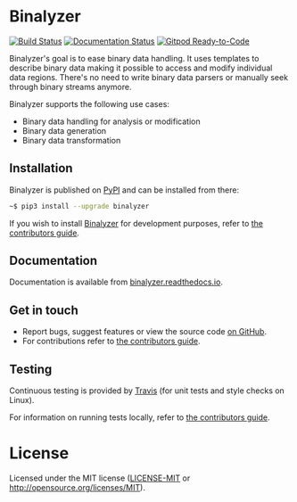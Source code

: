 # Binalyzer

[![Build Status](https://travis-ci.org/denisvasilik/binalyzer.svg?branch=master)](https://travis-ci.org/denisvasilik/binalyzer)
[![Documentation Status](https://readthedocs.org/projects/binalyzer/badge/?version=latest)](https://binalyzer.readthedocs.io/en/latest/?badge=latest)
[![Gitpod Ready-to-Code](https://img.shields.io/badge/Gitpod-Ready--to--Code-blue?logo=gitpod)](https://gitpod.io/#https://github.com/denisvasilik/binalyzer)

Binalyzer's goal is to ease binary data handling. It uses templates to describe
binary data making it possible to access and modify individual data regions.
There's no need to write binary data parsers or manually seek through binary
streams anymore.

Binalyzer supports the following use cases:

* Binary data handling for analysis or modification
* Binary data generation
* Binary data transformation

## Installation

Binalyzer is published on [PyPI] and can be installed from there:

```sh
~$ pip3 install --upgrade binalyzer
```

If you wish to install [Binalyzer] for development purposes, refer to [the
contributors guide].

[PyPI]: https://pypi.org/project/Binalyzer/
[Binalyzer]: https://pypi.org/project/Binalyzer/

## Documentation

Documentation is available from [binalyzer.readthedocs.io].

[binalyzer.readthedocs.io]: https://binalyzer.readthedocs.io/en/latest/

## Get in touch

- Report bugs, suggest features or view the source code [on GitHub].
- For contributions refer to [the contributors guide].

[on GitHub]: https://github.com/denisvasilik/binalyzer

## Testing

Continuous testing is provided by [Travis] (for unit tests and style checks
on Linux).

For information on running tests locally, refer to [the contributors guide].

[Travis]: https://travis-ci.org/denisvasilik/binalyzer

# License

Licensed under the MIT license ([LICENSE-MIT] or http://opensource.org/licenses/MIT).

[the contributors guide]: CONTRIBUTING.md
[LICENSE-MIT]: LICENSE.rst
